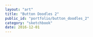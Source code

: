 ```yaml
---
layout: "art"
title: "Button Doodles 2"
public_id: "portfolio/button_doodles_2"
category: "sketchbook"
date: 2016-12-01
---
```

